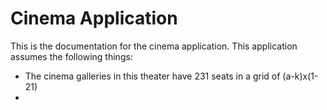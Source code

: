 # Cinema Application

This is the documentation for the cinema application. This application assumes the following things:

* The cinema galleries in this theater have 231 seats in a grid of (a-k)x(1-21)
* 
